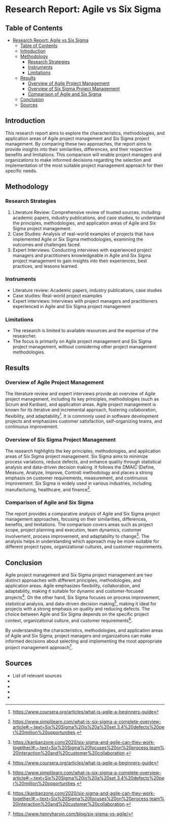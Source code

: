 # Research Report: Agile vs Six Sigma

## Table of Contents
- [Research Report: Agile vs Six Sigma](#research-report-agile-vs-six-sigma)
  - [Table of Contents](#table-of-contents)
  - [Introduction](#introduction)
  - [Methodology](#methodology)
    - [Research Strategies](#research-strategies)
    - [Instruments](#instruments)
    - [Limitations](#limitations)
  - [Results](#results)
    - [Overview of Agile Project Management](#overview-of-agile-project-management)
    - [Overview of Six Sigma Project Management](#overview-of-six-sigma-project-management)
    - [Comparison of Agile and Six Sigma](#comparison-of-agile-and-six-sigma)
  - [Conclusion](#conclusion)
  - [Sources](#sources)

## Introduction
This research report aims to explore the characteristics, methodologies, and application areas of Agile project management and Six Sigma project management. By comparing these two approaches, the report aims to provide insights into their similarities, differences, and their respective benefits and limitations. This comparison will enable project managers and organizations to make informed decisions regarding the selection and implementation of the most suitable project management approach for their specific needs.

## Methodology

### Research Strategies
1. Literature Review: Comprehensive review of trusted sources, including academic papers, industry publications, and case studies, to understand the principles, methodologies, and application areas of Agile and Six Sigma project management.
2. Case Studies: Analysis of real-world examples of projects that have implemented Agile or Six Sigma methodologies, examining the outcomes and challenges faced.
3. Expert Interviews: Conducting interviews with experienced project managers and practitioners knowledgeable in Agile and Six Sigma project management to gain insights into their experiences, best practices, and lessons learned.

### Instruments
- Literature review: Academic papers, industry publications, case studies
- Case studies: Real-world project examples
- Expert interviews: Interviews with project managers and practitioners experienced in Agile and Six Sigma project management

### Limitations
- The research is limited to available resources and the expertise of the researcher.
- The focus is primarily on Agile project management and Six Sigma project management, without considering other project management methodologies.

## Results

### Overview of Agile Project Management
The literature review and expert interviews provide an overview of Agile project management, including its key principles, methodologies (such as Scrum and Kanban), and application areas. Agile project management is known for its iterative and incremental approach, fostering collaboration, flexibility, and adaptability[^4]. It is commonly used in software development projects and emphasizes customer satisfaction, self-organizing teams, and continuous improvement.

### Overview of Six Sigma Project Management
The research highlights the key principles, methodologies, and application areas of Six Sigma project management. Six Sigma aims to minimize process variations, reduce defects, and enhance quality through statistical analysis and data-driven decision making. It follows the DMAIC (Define, Measure, Analyze, Improve, Control) methodology and places a strong emphasis on customer requirements, measurement, and continuous improvement. Six Sigma is widely used in various industries, including manufacturing, healthcare, and finance[^3].

### Comparison of Agile and Six Sigma
The report provides a comparative analysis of Agile and Six Sigma project management approaches, focusing on their similarities, differences, benefits, and limitations. The comparison covers areas such as project scope, project planning and execution, team dynamics, customer involvement, process improvement, and adaptability to change[^1]. The analysis helps in understanding which approach may be more suitable for different project types, organizational cultures, and customer requirements.

## Conclusion
Agile project management and Six Sigma project management are two distinct approaches with different principles, methodologies, and application areas. Agile emphasizes flexibility, collaboration, and adaptability, making it suitable for dynamic and customer-focused projects[^4]. On the other hand, Six Sigma focuses on process improvement, statistical analysis, and data-driven decision making[^3], making it ideal for projects with a strong emphasis on
quality and reducing defects. The choice between Agile and Six Sigma depends on the specific project context, organizational culture, and customer requirements[^1].

By understanding the characteristics, methodologies, and application areas of Agile and Six Sigma, project managers and organizations can make informed decisions about selecting and implementing the most appropriate project management approach[^2].

## Sources
- List of relevant sources
- [^1]:https://kanbanzone.com/2020/six-sigma-and-agile-can-they-work-together/#:~:text=Six%20Sigma%20focuses%20on%20process,team%20interaction%20and%20customer%20collaboration.  
- [^2]: https://www.henryharvin.com/blog/six-sigma-vs-agile/
- [^3]: https://www.simplilearn.com/what-is-six-sigma-a-complete-overview-article#:~:text=Six%20Sigma%20is%20a%20set,3.4%20defects%20per%20million%20opportunities.
- [^4]: https://www.coursera.org/articles/what-is-agile-a-beginners-guide
